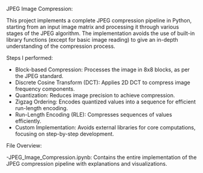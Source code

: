 JPEG Image Compression:

This project implements a complete JPEG compression pipeline in Python, starting from an input image matrix and processing it through various stages of the JPEG algorithm. The implementation avoids the use of built-in library functions (except for basic image reading) to give an in-depth understanding of the compression process.

Steps I performed:

- Block-based Compression: Processes the image in 8x8 blocks, as per the JPEG standard.
- Discrete Cosine Transform (DCT): Applies 2D DCT to compress image frequency components.
- Quantization: Reduces image precision to achieve compression.
- Zigzag Ordering: Encodes quantized values into a sequence for efficient run-length encoding.
- Run-Length Encoding (RLE): Compresses sequences of values efficiently.
- Custom Implementation: Avoids external libraries for core computations, focusing on step-by-step development.

File Overview:

-JPEG_Image_Compression.ipynb: Contains the entire implementation of the JPEG compression pipeline with explanations and visualizations.


